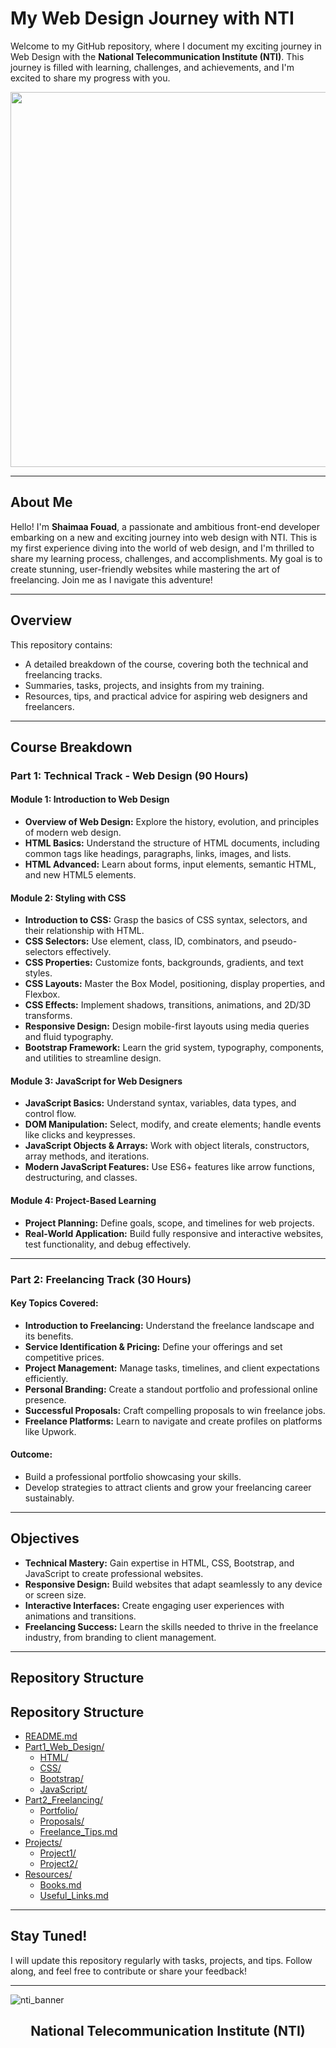 # My Web Design Journey with NTI

Welcome to my GitHub repository, where I document my exciting journey in Web Design with the **National Telecommunication Institute (NTI)**. This journey is filled with learning, challenges, and achievements, and I'm excited to share my progress with you.


<p align="center">
    <img src="https://github.com/user-attachments/assets/a1d0e829-79d9-4008-98a0-5755d84941b2" width="600" height="auto" />
</p>




---

## About Me

Hello! I'm **Shaimaa Fouad**, a passionate and ambitious front-end developer embarking on a new and exciting journey into web design with NTI. This is my first experience diving into the world of web design, and I'm thrilled to share my learning process, challenges, and accomplishments. My goal is to create stunning, user-friendly websites while mastering the art of freelancing. Join me as I navigate this adventure!

---

## Overview

This repository contains:
- A detailed breakdown of the course, covering both the technical and freelancing tracks.
- Summaries, tasks, projects, and insights from my training.
- Resources, tips, and practical advice for aspiring web designers and freelancers.

---

## Course Breakdown

### **Part 1: Technical Track - Web Design (90 Hours)**

#### **Module 1: Introduction to Web Design**
- **Overview of Web Design:** Explore the history, evolution, and principles of modern web design.
- **HTML Basics:** Understand the structure of HTML documents, including common tags like headings, paragraphs, links, images, and lists.
- **HTML Advanced:** Learn about forms, input elements, semantic HTML, and new HTML5 elements.

#### **Module 2: Styling with CSS**
- **Introduction to CSS:** Grasp the basics of CSS syntax, selectors, and their relationship with HTML.
- **CSS Selectors:** Use element, class, ID, combinators, and pseudo-selectors effectively.
- **CSS Properties:** Customize fonts, backgrounds, gradients, and text styles.
- **CSS Layouts:** Master the Box Model, positioning, display properties, and Flexbox.
- **CSS Effects:** Implement shadows, transitions, animations, and 2D/3D transforms.
- **Responsive Design:** Design mobile-first layouts using media queries and fluid typography.
- **Bootstrap Framework:** Learn the grid system, typography, components, and utilities to streamline design.

#### **Module 3: JavaScript for Web Designers**
- **JavaScript Basics:** Understand syntax, variables, data types, and control flow.
- **DOM Manipulation:** Select, modify, and create elements; handle events like clicks and keypresses.
- **JavaScript Objects & Arrays:** Work with object literals, constructors, array methods, and iterations.
- **Modern JavaScript Features:** Use ES6+ features like arrow functions, destructuring, and classes.

#### **Module 4: Project-Based Learning**
- **Project Planning:** Define goals, scope, and timelines for web projects.
- **Real-World Application:** Build fully responsive and interactive websites, test functionality, and debug effectively.

---

### **Part 2: Freelancing Track (30 Hours)**

#### **Key Topics Covered:**
- **Introduction to Freelancing:** Understand the freelance landscape and its benefits.
- **Service Identification & Pricing:** Define your offerings and set competitive prices.
- **Project Management:** Manage tasks, timelines, and client expectations efficiently.
- **Personal Branding:** Create a standout portfolio and professional online presence.
- **Successful Proposals:** Craft compelling proposals to win freelance jobs.
- **Freelance Platforms:** Learn to navigate and create profiles on platforms like Upwork.

#### **Outcome:**
- Build a professional portfolio showcasing your skills.
- Develop strategies to attract clients and grow your freelancing career sustainably.

---

## Objectives

- **Technical Mastery:** Gain expertise in HTML, CSS, Bootstrap, and JavaScript to create professional websites.
- **Responsive Design:** Build websites that adapt seamlessly to any device or screen size.
- **Interactive Interfaces:** Create engaging user experiences with animations and transitions.
- **Freelancing Success:** Learn the skills needed to thrive in the freelance industry, from branding to client management.

---

## Repository Structure

## Repository Structure

- [README.md](README.md)
- [Part1_Web_Design/](Part1_Web_Design/)
  - [HTML/](Part1_Web_Design/HTML/)
  - [CSS/](Part1_Web_Design/CSS/)
  - [Bootstrap/](Part1_Web_Design/Bootstrap/)
  - [JavaScript/](Part1_Web_Design/JavaScript/)
- [Part2_Freelancing/](Part2_Freelancing/)
  - [Portfolio/](Part2_Freelancing/Portfolio/)
  - [Proposals/](Part2_Freelancing/Proposals/)
  - [Freelance_Tips.md](Part2_Freelancing/Freelance_Tips.md)
- [Projects/](Projects/)
  - [Project1/](Projects/Project1/)
  - [Project2/](Projects/Project2/)
- [Resources/](Resources/)
  - [Books.md](Resources/Books.md)
  - [Useful_Links.md](Resources/Useful_Links.md)
---

## Stay Tuned!

I will update this repository regularly with tasks, projects, and tips. Follow along, and feel free to contribute or share your feedback!

---
![nti_banner](https://github.com/user-attachments/assets/5fd27c5b-f321-49eb-8e09-2cb59df6a58d)
<h2 align="center">National Telecommunication Institute (NTI)</h2>
